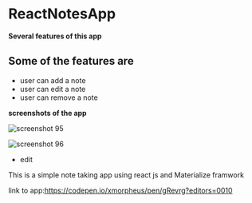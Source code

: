 # ReactNotesApp


__Several features of this app__
## Some of the features are 
* user can add a note
* user can edit a note 
* user can remove a note

__screenshots of the app__


![screenshot 95](https://user-images.githubusercontent.com/20316494/27772417-8d39038c-5f7f-11e7-8131-2b481e668155.png)


![screenshot 96](https://user-images.githubusercontent.com/20316494/27772423-be30a210-5f7f-11e7-96e8-c20f17f405eb.png)


* edit







This is a simple note taking app using react js and Materialize framwork


link to app:https://codepen.io/xmorpheus/pen/gRevrg?editors=0010
